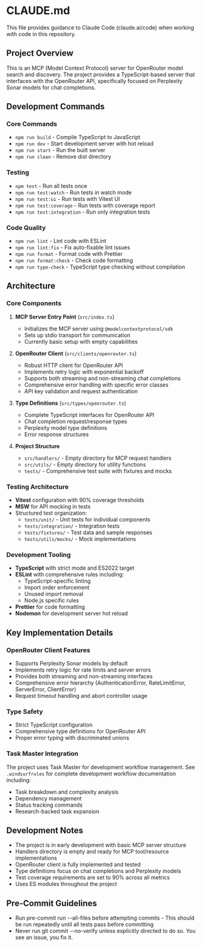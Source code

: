 # CLAUDE.md

This file provides guidance to Claude Code (claude.ai/code) when working with code in this repository.

## Project Overview

This is an MCP (Model Context Protocol) server for OpenRouter model search and discovery. The project provides a TypeScript-based server that interfaces with the OpenRouter API, specifically focused on Perplexity Sonar models for chat completions.

## Development Commands

### Core Commands

- `npm run build` - Compile TypeScript to JavaScript
- `npm run dev` - Start development server with hot reload
- `npm run start` - Run the built server
- `npm run clean` - Remove dist directory

### Testing

- `npm test` - Run all tests once
- `npm run test:watch` - Run tests in watch mode
- `npm run test:ui` - Run tests with Vitest UI
- `npm run test:coverage` - Run tests with coverage report
- `npm run test:integration` - Run only integration tests

### Code Quality

- `npm run lint` - Lint code with ESLint
- `npm run lint:fix` - Fix auto-fixable lint issues
- `npm run format` - Format code with Prettier
- `npm run format:check` - Check code formatting
- `npm run type-check` - TypeScript type checking without compilation

## Architecture

### Core Components

1. **MCP Server Entry Point** (`src/index.ts`)

   - Initializes the MCP server using `@modelcontextprotocol/sdk`
   - Sets up stdio transport for communication
   - Currently basic setup with empty capabilities

2. **OpenRouter Client** (`src/clients/openrouter.ts`)

   - Robust HTTP client for OpenRouter API
   - Implements retry logic with exponential backoff
   - Supports both streaming and non-streaming chat completions
   - Comprehensive error handling with specific error classes
   - API key validation and request authentication

3. **Type Definitions** (`src/types/openrouter.ts`)

   - Complete TypeScript interfaces for OpenRouter API
   - Chat completion request/response types
   - Perplexity model type definitions
   - Error response structures

4. **Project Structure**
   - `src/handlers/` - Empty directory for MCP request handlers
   - `src/utils/` - Empty directory for utility functions
   - `tests/` - Comprehensive test suite with fixtures and mocks

### Testing Architecture

- **Vitest** configuration with 90% coverage thresholds
- **MSW** for API mocking in tests
- Structured test organization:
  - `tests/unit/` - Unit tests for individual components
  - `tests/integration/` - Integration tests
  - `tests/fixtures/` - Test data and sample responses
  - `tests/utils/mocks/` - Mock implementations

### Development Tooling

- **TypeScript** with strict mode and ES2022 target
- **ESLint** with comprehensive rules including:
  - TypeScript-specific linting
  - Import order enforcement
  - Unused import removal
  - Node.js specific rules
- **Prettier** for code formatting
- **Nodemon** for development server hot reload

## Key Implementation Details

### OpenRouter Client Features

- Supports Perplexity Sonar models by default
- Implements retry logic for rate limits and server errors
- Provides both streaming and non-streaming interfaces
- Comprehensive error hierarchy (AuthenticationError, RateLimitError, ServerError, ClientError)
- Request timeout handling and abort controller usage

### Type Safety

- Strict TypeScript configuration
- Comprehensive type definitions for OpenRouter API
- Proper error typing with discriminated unions

### Task Master Integration

The project uses Task Master for development workflow management. See `.windsurfrules` for complete development workflow documentation including:

- Task breakdown and complexity analysis
- Dependency management
- Status tracking commands
- Research-backed task expansion

## Development Notes

- The project is in early development with basic MCP server structure
- Handlers directory is empty and ready for MCP tool/resource implementations
- OpenRouter client is fully implemented and tested
- Type definitions focus on chat completions and Perplexity models
- Test coverage requirements are set to 90% across all metrics
- Uses ES modules throughout the project

## Pre-Commit Guidelines

- Run pre-commit run --all-files before attempting commits - This should be run repeatedly until all tests pass before committing
- Never run git commit --no-verify unless explicitly directed to do so. You see an issue, you fix it.
